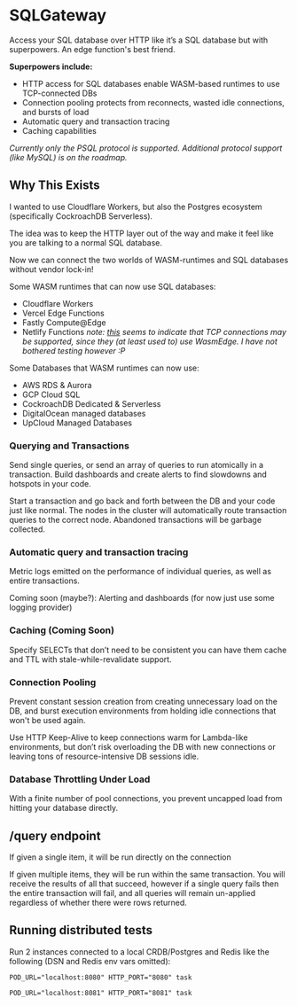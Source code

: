 # SQLGateway
 

Access your SQL database over HTTP like it’s a SQL database but with superpowers. An edge function's best friend.

**Superpowers include:**

- HTTP access for SQL databases enable WASM-based runtimes to use TCP-connected DBs
- Connection pooling protects from reconnects, wasted idle connections, and bursts of load
- Automatic query and transaction tracing
- Caching capabilities

_Currently only the PSQL protocol is supported. Additional protocol support (like MySQL) is on the roadmap._

## Why This Exists

I wanted to use Cloudflare Workers, but also the Postgres ecosystem (specifically CockroachDB Serverless).

The idea was to keep the HTTP layer out of the way and make it feel like you are talking to a normal SQL database.

Now we can connect the two worlds of WASM-runtimes and SQL databases without vendor lock-in!

Some WASM runtimes that can now use SQL databases:

- Cloudflare Workers
- Vercel Edge Functions
- Fastly Compute@Edge
- Netlify Functions _note: [this](https://wasmedge.org/book/en/write_wasm/js/networking.html#tcp-client) seems to indicate that TCP connections may be supported, since they (at least used to) use WasmEdge. I have not bothered testing however :P_

Some Databases that WASM runtimes can now use:

- AWS RDS & Aurora
- GCP Cloud SQL
- CockroachDB Dedicated & Serverless
- DigitalOcean managed databases
- UpCloud Managed Databases

### Querying and Transactions

Send single queries, or send an array of queries to run atomically in a transaction. Build dashboards and create alerts to find slowdowns and hotspots in your code.

Start a transaction and go back and forth between the DB and your code just like normal. The nodes in the cluster will automatically route transaction queries to the correct node. Abandoned transactions will be garbage collected.

### Automatic query and transaction tracing

Metric logs emitted on the performance of individual queries, as well as entire transactions.

Coming soon (maybe?): Alerting and dashboards (for now just use some logging provider)

### Caching (Coming Soon)

Specify SELECTs that don’t need to be consistent you can have them cache and TTL with stale-while-revalidate support.

### Connection Pooling

Prevent constant session creation from creating unnecessary load on the DB, and burst execution environments from holding idle connections that won't be used again. 

Use HTTP Keep-Alive to keep connections warm for Lambda-like environments, but don’t risk overloading the DB with new connections or leaving tons of resource-intensive DB sessions idle.

### Database Throttling Under Load

With a finite number of pool connections, you prevent uncapped load from hitting your database directly.

## /query endpoint

If given a single item, it will be run directly on the connection

If given multiple items, they will be run within the same transaction. You will receive the results of all that succeed,
however if a single query fails then the entire transaction will fail, and all queries will remain un-applied regardless
of whether there were rows returned.

## Running distributed tests

Run 2 instances connected to a local CRDB/Postgres and Redis like the following (DSN and Redis env vars omitted):

```POD_URL="localhost:8080" HTTP_PORT="8080" task```

```POD_URL="localhost:8081" HTTP_PORT="8081" task```
